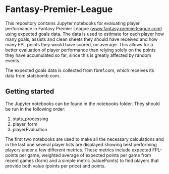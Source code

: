 # Fantasy-Premier-League

This repository contains Jupyter notebooks for evaluating player performance in Fantasy Premier League (www.fantasy.premierleague.com) using expected goals data. The data is used to estimate for each player how many goals, assists and clean sheets they should have received and how many FPL points they would have scored, on average. This allows for a better evaluation of player performance than relying solely on the points they have accumulated so far, since this is greatly affected by random events.

The expected goals data is collected from fbref.com, which receives its data from statsbomb.com.

## Getting started

The Jupyter notebooks can be found in the notebooks folder. They should be run in the following order: 

1. stats_processing
2. player_form
3. playerEvaluation

The first two notebooks are used to make all the necessary calculations and in the last one several player lists are displayed showing best performing players under a few different metrics. These metrics include expected FPL-points per game, weighted average of expected points per game from recent games (form) and a simple metric (valuePoints) to find players that provide both value (points per price) and points.
